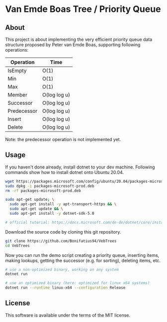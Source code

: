 
# Van Emde Boas Tree / Priority Queue

## About
This project is about implementing the very efficient priority queue data structure
proposed by Peter van Emde Boas, supporting following operations:

| Operation   | Time         |
| ----------- | ------------ |
| IsEmpty     |         O(1) |
| Min         |         O(1) |
| Max         |         O(1) |
| Member      | O(log log u) |
| Successor   | O(log log u) |
| Predecessor | O(log log u) |
| Insert      | O(log log u) |
| Delete      | O(log log u) |

Note: the predecessor operation is not implemented yet.

## Usage
If you haven't done already, install dotnet to your dev machine.
Following commands show how to install dotnet onto Ubuntu 20.04.

```sh
wget https://packages.microsoft.com/config/ubuntu/20.04/packages-microsoft-prod.deb -O packages-microsoft-prod.deb
sudo dpkg -i packages-microsoft-prod.deb
rm -rf packages-microsoft-prod.deb

sudo apt-get update; \
  sudo apt-get install -y apt-transport-https && \
  sudo apt-get update && \
  sudo apt-get install -y dotnet-sdk-5.0

# official tutorial: https://docs.microsoft.com/de-de/dotnet/core/install/linux-ubuntu#2004-
```

Download the source code by cloning this git repository.

```sh
git clone https://github.com/Bonifatius94/VebTrees
cd VebTrees
```

Now you can run the demo script creating a priority queue, inserting items,
making lookups, getting the successor (e.g. for sorting), deleting items, etc.

```sh
# use a non-optimized binary, working on any system
dotnet run

# use an optimized binary (here: optimized for linux x64 systems)
dotnet run --runtime linux-x64 --configuration Release
```

## License
This software is available under the terms of the MIT license.
